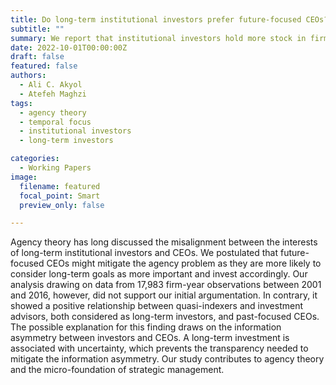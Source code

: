 ```yaml
---
title: Do long-term institutional investors prefer future-focused CEOs?
subtitle: ""
summary: We report that institutional investors hold more stock in firms with past-focused CEOs.
date: 2022-10-01T00:00:00Z
draft: false
featured: false
authors:
  - Ali C. Akyol
  - Atefeh Maghzi
tags:
  - agency theory
  - temporal focus
  - institutional investors
  - long-term investors

categories:
  - Working Papers
image:
  filename: featured
  focal_point: Smart
  preview_only: false

---
```



Agency theory has long discussed the misalignment between the interests of long-term institutional investors and CEOs. We postulated that future-focused CEOs might mitigate the agency problem as they are more likely to consider long-term goals as more important and invest accordingly. Our analysis drawing on data from 17,983 firm-year observations between 2001 and 2016, however, did not support our initial argumentation. In contrary, it showed a positive relationship between quasi-indexers and investment advisors, both considered as long-term investors, and past-focused CEOs. The possible explanation for this finding draws on the information asymmetry between investors and CEOs. A long-term investment is associated with uncertainty, which prevents the transparency needed to mitigate the information asymmetry. Our study contributes to agency theory and the micro-foundation of strategic management.
